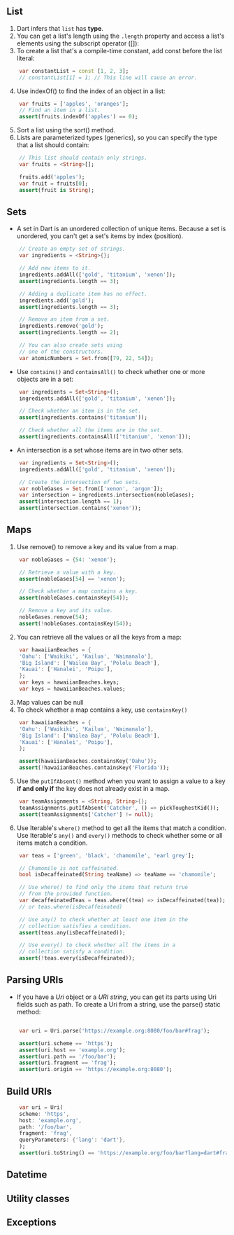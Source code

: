 ## List 
1. Dart infers that `list` has **type**.
2. You can get a list's length using the `.length` property and access a list's elements using the subscript operator ([]):
3. To create a list that's a compile-time constant, add const before the list literal:
```dart
    var constantList = const [1, 2, 3];
    // constantList[1] = 1; // This line will cause an error.
```
4. Use indexOf() to find the index of an object in a list:

```dart
    var fruits = ['apples', 'oranges'];
    // Find an item in a list.
    assert(fruits.indexOf('apples') == 0);
```
5. Sort a list using the sort() method.
6. Lists are parameterized types (generics), so you can specify the type that a list should contain:
```dart
    // This list should contain only strings.
    var fruits = <String>[];

    fruits.add('apples');
    var fruit = fruits[0];
    assert(fruit is String);
```

## Sets
- A set in Dart is an unordered collection of unique items. Because a set is unordered, you can't get a set's items by index (position).
```dart
    // Create an empty set of strings.
    var ingredients = <String>{};

    // Add new items to it.
    ingredients.addAll(['gold', 'titanium', 'xenon']);
    assert(ingredients.length == 3);

    // Adding a duplicate item has no effect.
    ingredients.add('gold');
    assert(ingredients.length == 3);

    // Remove an item from a set.
    ingredients.remove('gold');
    assert(ingredients.length == 2);

    // You can also create sets using
    // one of the constructors.
    var atomicNumbers = Set.from([79, 22, 54]);
```

- Use `contains()` and `containsAll()` to check whether one or more objects are in a set:

```dart
    var ingredients = Set<String>();
    ingredients.addAll(['gold', 'titanium', 'xenon']);

    // Check whether an item is in the set.
    assert(ingredients.contains('titanium'));

    // Check whether all the items are in the set.
    assert(ingredients.containsAll(['titanium', 'xenon']));
```
- An intersection is a set whose items are in two other sets.

```dart
    var ingredients = Set<String>();
    ingredients.addAll(['gold', 'titanium', 'xenon']);

    // Create the intersection of two sets.
    var nobleGases = Set.from(['xenon', 'argon']);
    var intersection = ingredients.intersection(nobleGases);
    assert(intersection.length == 1);
    assert(intersection.contains('xenon'));
```

## Maps
1. Use remove() to remove a key and its value from a map.
```dart
    var nobleGases = {54: 'xenon'};

    // Retrieve a value with a key.
    assert(nobleGases[54] == 'xenon');

    // Check whether a map contains a key.
    assert(nobleGases.containsKey(54));

    // Remove a key and its value.
    nobleGases.remove(54);
    assert(!nobleGases.containsKey(54));
```
2. You can retrieve all the values or all the keys from a map:
```dart
    var hawaiianBeaches = {
    'Oahu': ['Waikiki', 'Kailua', 'Waimanalo'],
    'Big Island': ['Wailea Bay', 'Pololu Beach'],
    'Kauai': ['Hanalei', 'Poipu'],
    };
    var keys = hawaiianBeaches.keys;
    var keys = hawaiianBeaches.values;

```
3. Map values can be null
4. To check whether a map contains a key, use `containsKey()`
```dart
    var hawaiianBeaches = {
    'Oahu': ['Waikiki', 'Kailua', 'Waimanalo'],
    'Big Island': ['Wailea Bay', 'Pololu Beach'],
    'Kauai': ['Hanalei', 'Poipu'],
    };

    assert(hawaiianBeaches.containsKey('Oahu'));
    assert(!hawaiianBeaches.containsKey('Florida'));
```
5. Use the `putIfAbsent()` method when you want to assign a value to a key **if and only if** the key does not already exist in a map.
```dart
    var teamAssignments = <String, String>{};
    teamAssignments.putIfAbsent('Catcher', () => pickToughestKid());
    assert(teamAssignments['Catcher'] != null);
```
6. Use Iterable's `where()` method to get all the items that match a condition. Use Iterable's `any()` and `every()` methods to check whether some or all items match a condition.
```dart
    var teas = ['green', 'black', 'chamomile', 'earl grey'];

    // Chamomile is not caffeinated.
    bool isDecaffeinated(String teaName) => teaName == 'chamomile';

    // Use where() to find only the items that return true
    // from the provided function.
    var decaffeinatedTeas = teas.where((tea) => isDecaffeinated(tea));
    // or teas.where(isDecaffeinated)

    // Use any() to check whether at least one item in the
    // collection satisfies a condition.
    assert(teas.any(isDecaffeinated));

    // Use every() to check whether all the items in a
    // collection satisfy a condition.
    assert(!teas.every(isDecaffeinated));
```


## Parsing URIs
- If you have a *Uri* object or a *URI string*, you can get its parts using Uri fields such as path. To create a Uri from a string, use the parse() static method:
```dart

    var uri = Uri.parse('https://example.org:8080/foo/bar#frag');

    assert(uri.scheme == 'https');
    assert(uri.host == 'example.org');
    assert(uri.path == '/foo/bar');
    assert(uri.fragment == 'frag');
    assert(uri.origin == 'https://example.org:8080');

```

## Build URIs

```dart
    var uri = Uri(
    scheme: 'https',
    host: 'example.org',
    path: '/foo/bar',
    fragment: 'frag',
    queryParameters: {'lang': 'dart'},
    );
    assert(uri.toString() == 'https://example.org/foo/bar?lang=dart#frag');

```

## Datetime
## Utility classes
## Exceptions
